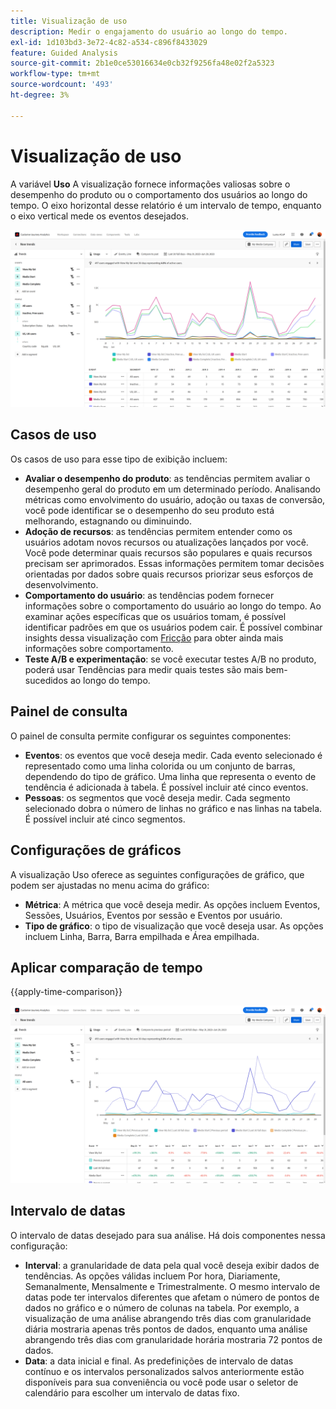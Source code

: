 ```yaml
---
title: Visualização de uso
description: Medir o engajamento do usuário ao longo do tempo.
exl-id: 1d103bd3-3e72-4c82-a534-c896f8433029
feature: Guided Analysis
source-git-commit: 2b1e0ce53016634e0cb32f9256fa48e02f2a5323
workflow-type: tm+mt
source-wordcount: '493'
ht-degree: 3%

---
```


# Visualização de uso

A variável **Uso** A visualização fornece informações valiosas sobre o desempenho do produto ou o comportamento dos usuários ao longo do tempo. O eixo horizontal desse relatório é um intervalo de tempo, enquanto o eixo vertical mede os eventos desejados.

![Uso](../assets/usage.png)

## Casos de uso

Os casos de uso para esse tipo de exibição incluem:

* **Avaliar o desempenho do produto**: as tendências permitem avaliar o desempenho geral do produto em um determinado período. Analisando métricas como envolvimento do usuário, adoção ou taxas de conversão, você pode identificar se o desempenho do seu produto está melhorando, estagnando ou diminuindo.
* **Adoção de recursos**: as tendências permitem entender como os usuários adotam novos recursos ou atualizações lançados por você. Você pode determinar quais recursos são populares e quais recursos precisam ser aprimorados. Essas informações permitem tomar decisões orientadas por dados sobre quais recursos priorizar seus esforços de desenvolvimento.
* **Comportamento do usuário**: as tendências podem fornecer informações sobre o comportamento do usuário ao longo do tempo. Ao examinar ações específicas que os usuários tomam, é possível identificar padrões em que os usuários podem cair. É possível combinar insights dessa visualização com [Fricção](friction.md) para obter ainda mais informações sobre comportamento.
* **Teste A/B e experimentação**: se você executar testes A/B no produto, poderá usar Tendências para medir quais testes são mais bem-sucedidos ao longo do tempo.

## Painel de consulta

O painel de consulta permite configurar os seguintes componentes:

* **Eventos**: os eventos que você deseja medir. Cada evento selecionado é representado como uma linha colorida ou um conjunto de barras, dependendo do tipo de gráfico. Uma linha que representa o evento de tendência é adicionada à tabela. É possível incluir até cinco eventos.
* **Pessoas**: os segmentos que você deseja medir. Cada segmento selecionado dobra o número de linhas no gráfico e nas linhas na tabela. É possível incluir até cinco segmentos.

## Configurações de gráficos

A visualização Uso oferece as seguintes configurações de gráfico, que podem ser ajustadas no menu acima do gráfico:

* **Métrica**: A métrica que você deseja medir. As opções incluem Eventos, Sessões, Usuários, Eventos por sessão e Eventos por usuário.
* **Tipo de gráfico**: o tipo de visualização que você deseja usar. As opções incluem Linha, Barra, Barra empilhada e Área empilhada.

## Aplicar comparação de tempo

{{apply-time-comparison}}

![Comparação de tempo de uso](../assets/usage-compare.png)

## Intervalo de datas

O intervalo de datas desejado para sua análise. Há dois componentes nessa configuração:

* **Interval**: a granularidade de data pela qual você deseja exibir dados de tendências. As opções válidas incluem Por hora, Diariamente, Semanalmente, Mensalmente e Trimestralmente. O mesmo intervalo de datas pode ter intervalos diferentes que afetam o número de pontos de dados no gráfico e o número de colunas na tabela. Por exemplo, a visualização de uma análise abrangendo três dias com granularidade diária mostraria apenas três pontos de dados, enquanto uma análise abrangendo três dias com granularidade horária mostraria 72 pontos de dados.
* **Data**: a data inicial e final. As predefinições de intervalo de datas contínuo e os intervalos personalizados salvos anteriormente estão disponíveis para sua conveniência ou você pode usar o seletor de calendário para escolher um intervalo de datas fixo.

